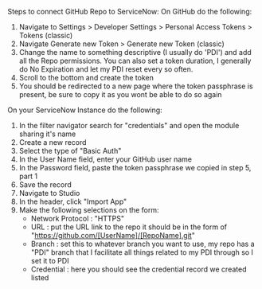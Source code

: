 Steps to connect GitHub Repo to ServiceNow:
On GitHub do the following:
1. Navigate to Settings > Developer Settings > Personal Access Tokens > Tokens (classic)
2. Navigate Generate new Token > Generate new Token (classic)
3. Change the name to something descriptive (I usually do 'PDI') and add all the Repo permissions. You can also set a token duration, I generally do No Expiration and let my PDI reset every so often.
4. Scroll to the bottom and create the token
5. You should be redirected to a new page where the token passphrase is present, be sure to copy it as you wont be able to do so again

On your ServiceNow Instance do the following:
1. In the filter navigator search for "credentials" and open the module sharing it's name
2. Create a new record
3. Select the type of "Basic Auth"
4. In the User Name field, enter your GitHub user name
5. In the Password field, paste the token passphrase we copied in step 5, part 1
6. Save the record
7. Navigate to Studio
8. In the header, click "Import App"
9. Make the following selections on the form:
     - Network Protocol : "HTTPS"
     - URL : put the URL link to the repo it should be in the form of "https://github.com/[UserName]/[RepoName].git"
     - Branch : set this to whatever branch you want to use, my repo has a "PDI" branch that I facilitate all things related to my PDI through so I set it to PDI
     - Credential : here you should see the credential record we created listed  

